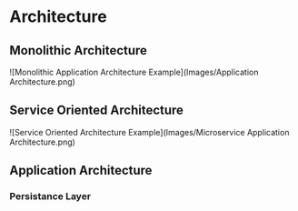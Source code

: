 # Architecture

 
## Monolithic Architecture
![Monolithic Application Architecture Example](Images/Application Architecture.png)


## Service Oriented Architecture
![Service Oriented Architecture Example](Images/Microservice Application Architecture.png)

## Application Architecture 
### Persistance Layer